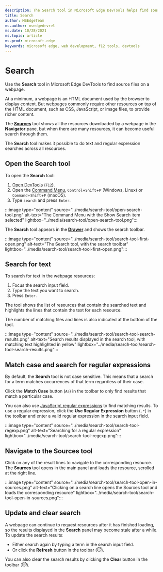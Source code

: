 ```yaml
---
description: The Search tool in Microsoft Edge DevTools helps find source files.
title: Search
author: MSEdgeTeam
ms.author: msedgedevrel
ms.date: 10/28/2021
ms.topic: article
ms.prod: microsoft-edge
keywords: microsoft edge, web development, f12 tools, devtools
---
```

# Search

Use the **Search** tool in Microsoft Edge DevTools to find source files on a webpage.

At a minimum, a webpage is an HTML document used by the browser to display content. But webpages commonly require other resources on top of the HTML document, such as CSS, JavaScript, or image files, to provide richer content.

The [**Sources**](../sources/index.md) tool shows all the resources downloaded by a webpage in the **Navigator** pane, but when there are many resources, it can become useful search through them.

The **Search** tool makes it possible to do text and regular expression searches across all resources.


<!-- ====================================================================== -->
## Open the Search tool

To open the **Search** tool:

1. [Open DevTools](../open/index.md) (`F12`).
1. Open the [Command Menu](../command-menu/index.md), `Control`+`Shift`+`P` (Windows, Linux) or `Command`+`Shift`+`P` (macOS).
1. Type `search` and press `Enter`.

:::image type="content" source="../media/search-tool/open-search-tool.png" alt-text="The Command Menu with the Show Search item selected" lightbox="../media/search-tool/open-search-tool.png":::

<!-- todo: try lightbox in rendered page at full width & half width, given that it's same as inline -->

The **Search** tool appears in the [**Drawer**](../about-panel-drawer-tools.md) and shows the search toolbar.

:::image type="content" source="../media/search-tool/search-tool-first-open.png" alt-text="The Search tool, with the search toolbar" lightbox="../media/search-tool/search-tool-first-open.png":::

<!-- todo: try lightbox in rendered page at full width & half width, given that it's same as inline -->


<!-- ====================================================================== -->
## Search for text

To search for text in the webpage resources:

1. Focus the search input field.
1. Type the text you want to search.
1. Press `Enter`.

The tool shows the list of resources that contain the searched text and highlights the lines that contain the text for each resource.

The number of matching files and lines is also indicated at the bottom of the tool.

:::image type="content" source="../media/search-tool/search-tool-search-results.png" alt-text="Search results displayed in the search tool, with matching text highlighted in yellow" lightbox="../media/search-tool/search-tool-search-results.png":::

<!-- todo: try lightbox in rendered page at full width & half width, given that it's same as inline -->


<!-- ====================================================================== -->
## Match case and search for regular expressions

By default, the **Search** tool is not case sensitive. This means that a search for a term matches occurrences of that term regardless of their case.

Click the **Match Case** button (`Aa`) in the toolbar to only find results that match a particular case.

You can also use [JavaScript regular expressions](https://developer.mozilla.org/en-US/docs/Web/JavaScript/Guide/Regular_Expressions) to find matching results. To use a regular expression, click the **Use Regular Expression** button (`.*`) in the toolbar and enter a valid regular expression in the search input field.

:::image type="content" source="../media/search-tool/search-tool-regexp.png" alt-text="Searching for a regular expression" lightbox="../media/search-tool/search-tool-regexp.png":::

<!-- todo: try lightbox in rendered page at full width & half width, given that it's same as inline -->


<!-- ====================================================================== -->
## Navigate to the Sources tool

Click on any of the result lines to navigate to the corresponding resource. The **Sources** tool opens in the main panel and loads the resource, scrolled at the right line.

:::image type="content" source="../media/search-tool/search-tool-open-in-sources.png" alt-text="Clicking on a search line opens the Sources tool and loads the corresponding resource" lightbox="../media/search-tool/search-tool-open-in-sources.png":::

<!-- todo: try lightbox in rendered page at full width & half width, given that it's same as inline -->


<!-- ====================================================================== -->
## Update and clear search

A webpage can continue to request resources after it has finished loading, so the results displayed in the **Search** panel may become stale after a while. To update the search results:

* Either search again by typing a term in the search input field.
* Or click the **Refresh** button in the toolbar (![Refresh search button](../media/search-tool/search-tool-refresh.png)).

You can also clear the search results by clicking the **Clear** button in the toolbar (![Clear search button](../media/search-tool/search-tool-clear.png)).
